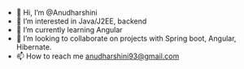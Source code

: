 - 👋 Hi, I’m @Anudharshini
- 👀 I’m interested in Java/J2EE, backend
- 🌱 I’m currently learning Angular
- 💞️ I’m looking to collaborate on projects with Spring boot, Angular, Hibernate.
- 📫 How to reach me anudharshini93@gmail.com

<!---
Anudharshini/Anudharshini is a ✨ special ✨ repository because its `README.md` (this file) appears on your GitHub profile.
You can click the Preview link to take a look at your changes.
--->
